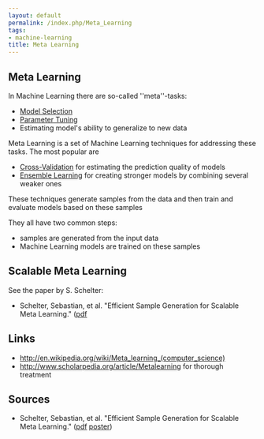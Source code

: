 ```yaml
---
layout: default
permalink: /index.php/Meta_Learning
tags:
- machine-learning
title: Meta Learning
---
```

## Meta Learning
In Machine Learning there are so-called ''meta''-tasks: 
- [Model Selection](Model_Selection)
- [Parameter Tuning](Parameter_Tuning)
- Estimating model's ability to generalize to new data


Meta Learning is a set of Machine Learning techniques for addressing these tasks. The most popular are
- [Cross-Validation](Cross-Validation) for estimating the prediction quality of models 
- [Ensemble Learning](Ensemble_Learning) for creating stronger models by combining several weaker ones

These techniques generate samples from the data and then train and evaluate models based on these samples

They all have two common steps:
- samples are generated from the input data
- Machine Learning models are trained on these samples 


## Scalable Meta Learning
See the paper by S. Schelter: 
- Schelter, Sebastian, et al. "Efficient Sample Generation for Scalable Meta Learning." ([pdf](http://ssc.io/wp-content/uploads/2014/11/ICDE15_research_150.pdf)


## Links
- http://en.wikipedia.org/wiki/Meta_learning_(computer_science)
- http://www.scholarpedia.org/article/Metalearning for thorough treatment 


## Sources
- Schelter, Sebastian, et al. "Efficient Sample Generation for Scalable Meta Learning." ([pdf](http://ssc.io/wp-content/uploads/2014/11/ICDE15_research_150.pdf) [poster](http://www.icde2015.kr/media/posters/150.pdf))
